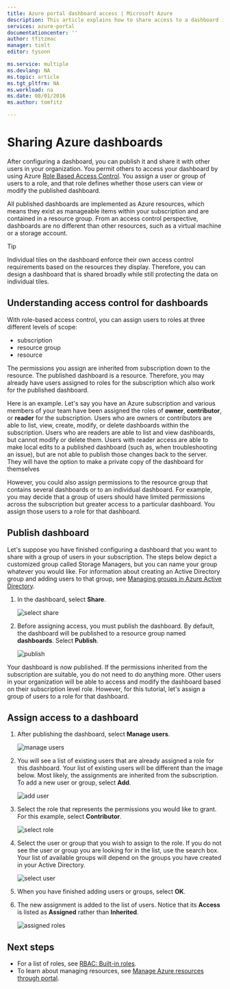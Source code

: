 ```yaml
---
title: Azure portal dashboard access | Microsoft Azure
description: This article explains how to share access to a dashboard in the Azure portal.
services: azure-portal
documentationcenter: ''
author: tfitzmac
manager: timlt
editor: tysonn

ms.service: multiple
ms.devlang: NA
ms.topic: article
ms.tgt_pltfrm: NA
ms.workload: na
ms.date: 08/01/2016
ms.author: tomfitz

---
```

# Sharing Azure dashboards
After configuring a dashboard, you can publish it and share it with other users in your organization. You permit others to access your dashboard by using Azure [Role Based Access Control](../active-directory/role-based-access-control-configure.md). You assign a user or group of users to a role, and that role defines whether those users can view or modify the published dashboard. 

All published dashboards are implemented as Azure resources, which means they exist as manageable items within your subscription and are contained in a resource group.  From an access control perspective, dashboards are no different than other resources, such as a virtual machine or a storage account.

> [!TIP]
> Individual tiles on the dashboard enforce their own access control requirements based on the resources they display.  Therefore, you can design a dashboard that is shared broadly while still protecting the data on individual tiles.
> 
> 

## Understanding access control for dashboards
With role-based access control, you can assign users to roles at three different levels of scope:

* subscription
* resource group
* resource

The permissions you assign are inherited from subscription down to the resource. The published dashboard is a resource. Therefore, you may already have users assigned to roles for the subscription which also work for the published dashboard. 

Here is an example.  Let's say you have an Azure subscription and various members of your team have been assigned the roles of **owner**, **contributor**, or **reader** for the subscription. Users who are owners or contributors are able to list, view, create, modify, or delete dashboards within the subscription.  Users who are readers are able to list and view dashboards, but cannot modify or delete them.  Users with reader access are able to make local edits to a published dashboard (such as, when troubleshooting an issue), but are not able to publish those changes back to the server.  They will have the option to make a private copy of the dashboard for themselves

However, you could also assign permissions to the resource group that contains several dashboards or to an individual dashboard. For example, you may decide that a group of users should have limited permissions across the subscription but greater access to a particular dashboard. You assign those users to a role for that dashboard. 

## Publish dashboard
Let's suppose you have finished configuring a dashboard that you want to share with a group of users in your subscription. The steps below depict a customized group called Storage Managers, but you can name your group whatever you would like. For information about creating an Active Directory group and adding users to that group, see [Managing groups in Azure Active Directory](../active-directory/active-directory-accessmanagement-manage-groups.md).

1. In the dashboard, select **Share**.
   
     ![select share](./media/azure-portal-dashboard-share-access/select-share.png)
2. Before assigning access, you must publish the dashboard. By default, the dashboard will be published to a resource group named **dashboards**. Select **Publish**.
   
     ![publish](./media/azure-portal-dashboard-share-access/publish.png)

Your dashboard is now published. If the permissions inherited from the subscription are suitable, you do not need to do anything more. Other users in your organization will be able to access and modify the dashboard based on their subscription level role. However, for this tutorial, let's assign a group of users to a role for that dashboard.

## Assign access to a dashboard
1. After publishing the dashboard, select **Manage users**.
   
     ![manage users](./media/azure-portal-dashboard-share-access/manage-users.png)
2. You will see a list of existing users that are already assigned a role for this dashboard. Your list of existing users will be different than the image below. Most likely, the assignments are inherited from the subscription. To add a new user or group, select **Add**.
   
     ![add user](./media/azure-portal-dashboard-share-access/existing-users.png)
3. Select the role that represents the permissions you would like to grant. For this example, select **Contributor**.
   
     ![select role](./media/azure-portal-dashboard-share-access/select-role.png)
4. Select the user or group that you wish to assign to the role. If you do not see the user or group you are looking for in the list, use the search box. Your list of available groups will depend on the groups you have created in your Active Directory.
   
     ![select user](./media/azure-portal-dashboard-share-access/select-user.png) 
5. When you have finished adding users or groups, select **OK**. 
6. The new assignment is added to the list of users. Notice that its **Access** is listed as **Assigned** rather than **Inherited**.
   
     ![assigned roles](./media/azure-portal-dashboard-share-access/assigned-roles.png)

## Next steps
* For a list of roles, see [RBAC: Built-in roles](../active-directory/role-based-access-built-in-roles.md).
* To learn about managing resources, see [Manage Azure resources through portal](resource-group-portal.md).

